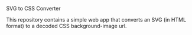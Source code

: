 SVG to CSS Converter

This repository contains a simple web app that converts an SVG (in HTML format) to a decoded CSS background-image url.
